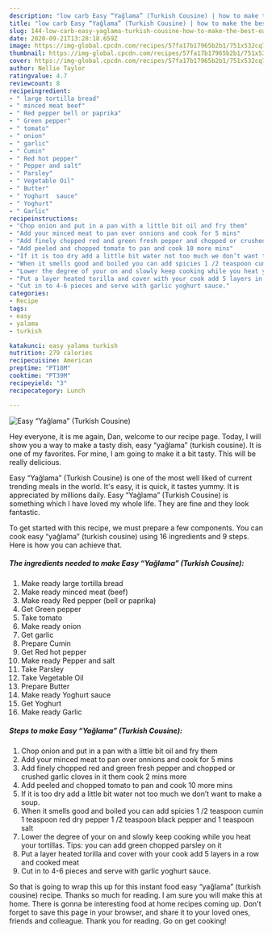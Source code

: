 ```yaml
---
description: "low carb Easy “Yağlama” (Turkish Cousine) | how to make the best Easy “Yağlama” (Turkish Cousine)"
title: "low carb Easy “Yağlama” (Turkish Cousine) | how to make the best Easy “Yağlama” (Turkish Cousine)"
slug: 144-low-carb-easy-yaglama-turkish-cousine-how-to-make-the-best-easy-yaglama-turkish-cousine
date: 2020-09-21T13:28:18.659Z
image: https://img-global.cpcdn.com/recipes/57fa17b17965b2b1/751x532cq70/easy-yaglama-turkish-cousine-recipe-main-photo.jpg
thumbnail: https://img-global.cpcdn.com/recipes/57fa17b17965b2b1/751x532cq70/easy-yaglama-turkish-cousine-recipe-main-photo.jpg
cover: https://img-global.cpcdn.com/recipes/57fa17b17965b2b1/751x532cq70/easy-yaglama-turkish-cousine-recipe-main-photo.jpg
author: Nellie Taylor
ratingvalue: 4.7
reviewcount: 8
recipeingredient:
- " large tortilla bread"
- " minced meat beef"
- " Red pepper bell or paprika"
- " Green pepper"
- " tomato"
- " onion"
- " garlic"
- " Cumin"
- " Red hot pepper"
- " Pepper and salt"
- " Parsley"
- " Vegetable Oil"
- " Butter"
- " Yoghurt  sauce"
- " Yoghurt"
- " Garlic"
recipeinstructions:
- "Chop onion and put in a pan with a little bit oil and fry them"
- "Add your minced meat to pan over onnions and cook for 5 mins"
- "Add finely chopped red and green fresh pepper and chopped or crushed garlic cloves in it them cook 2 mins more"
- "Add peeled and chopped tomato to pan and cook 10 more mins"
- "If it is too dry add a little bit water not too much we don’t want to make a soup."
- "When it smells good and boiled you can add spicies 1 /2 teaspoon cumin 1 teaspoon red dry pepper 1 /2 teaspoon black pepper and 1 teaspoon salt"
- "Lower the degree of your on and slowly keep cooking while you heat your tortillas. Tips: you can add green chopped parsley on it"
- "Put a layer heated torilla and cover with your cook add 5 layers in a row and cooked meat"
- "Cut in to 4-6 pieces and serve with garlic yoghurt sauce."
categories:
- Recipe
tags:
- easy
- yalama
- turkish

katakunci: easy yalama turkish 
nutrition: 279 calories
recipecuisine: American
preptime: "PT18M"
cooktime: "PT39M"
recipeyield: "3"
recipecategory: Lunch

---
```



![Easy “Yağlama” (Turkish Cousine)](https://img-global.cpcdn.com/recipes/57fa17b17965b2b1/751x532cq70/easy-yaglama-turkish-cousine-recipe-main-photo.jpg)

Hey everyone, it is me again, Dan, welcome to our recipe page. Today, I will show you a way to make a tasty dish, easy “yağlama” (turkish cousine). It is one of my favorites. For mine, I am going to make it a bit tasty. This will be really delicious.

Easy “Yağlama” (Turkish Cousine) is one of the most well liked of current trending meals in the world. It's easy, it is quick, it tastes yummy. It is appreciated by millions daily. Easy “Yağlama” (Turkish Cousine) is something which I have loved my whole life. They are fine and they look fantastic.




To get started with this recipe, we must prepare a few components. You can cook easy “yağlama” (turkish cousine) using 16 ingredients and 9 steps. Here is how you can achieve that.

<!--inarticleads1-->

##### The ingredients needed to make Easy “Yağlama” (Turkish Cousine):

1. Make ready  large tortilla bread
1. Make ready  minced meat (beef)
1. Make ready  Red pepper (bell or paprika)
1. Get  Green pepper
1. Take  tomato
1. Make ready  onion
1. Get  garlic
1. Prepare  Cumin
1. Get  Red hot pepper
1. Make ready  Pepper and salt
1. Take  Parsley
1. Take  Vegetable Oil
1. Prepare  Butter
1. Make ready  Yoghurt  sauce
1. Get  Yoghurt
1. Make ready  Garlic




<!--inarticleads2-->

##### Steps to make Easy “Yağlama” (Turkish Cousine):

1. Chop onion and put in a pan with a little bit oil and fry them
1. Add your minced meat to pan over onnions and cook for 5 mins
1. Add finely chopped red and green fresh pepper and chopped or crushed garlic cloves in it them cook 2 mins more
1. Add peeled and chopped tomato to pan and cook 10 more mins
1. If it is too dry add a little bit water not too much we don’t want to make a soup.
1. When it smells good and boiled you can add spicies 1 /2 teaspoon cumin 1 teaspoon red dry pepper 1 /2 teaspoon black pepper and 1 teaspoon salt
1. Lower the degree of your on and slowly keep cooking while you heat your tortillas. Tips: you can add green chopped parsley on it
1. Put a layer heated torilla and cover with your cook add 5 layers in a row and cooked meat
1. Cut in to 4-6 pieces and serve with garlic yoghurt sauce.




So that is going to wrap this up for this instant food easy “yağlama” (turkish cousine) recipe. Thanks so much for reading. I am sure you will make this at home. There is gonna be interesting food at home recipes coming up. Don't forget to save this page in your browser, and share it to your loved ones, friends and colleague. Thank you for reading. Go on get cooking!

